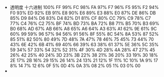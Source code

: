 - 透明度	十六进制
  100%	FF
  99%	FC
  98%	FA
  97%	F7
  96%	F5
  95%	F2
  94%	F0
  93%	ED
  92%	EB
  91%	E8
  90%	E6
  89%	E3
  88%	E0
  87%	DE
  86%	DB
  85%	D9
  84%	D6
  83%	D4
  82%	D1
  81%	CF
  80%	CC
  79%	C9
  78%	C7
  77%	C4
  76%	C2
  75%	BF
  74%	BD
  73%	BA
  72%	B8
  71%	B5
  70%	B3
  69%	B0
  68%	AD
  67%	AB
  66%	A8
  65%	A6
  64%	A3
  63%	A1
  62%	9E
  61%	9C
  60%	99
  59%	96
  57%	94
  56%	91
  56%	8F
  55%	8C
  54%	8A
  53%	87
  52%	85
  51%	82
  50%	80
  49%	7D
  48%	7A
  47%	78
  46%	75
  45%	73
  44%	70
  43%	6E
  42%	6B
  41%	69
  40%	66
  39%	63
  38%	61
  37%	5E
  36%	5C
  35%	59
  34%	57
  33%	54
  32%	52
  31%	4F
  30%	4D
  28%	4A
  28%	47
  27%	45
  26%	42
  25%	40
  24%	3D
  23%	3B
  22%	38
  21%	36
  20%	33
  19%	30
  18%	2E
  17%	2B
  16%	29
  15%	26
  14%	24
  13%	21
  12%	1F
  11%	1C
  10%	1A
  9%	17
  8%	14
  7%	12
  6%	0F
  5%	0D
  4%	0A
  3%	08
  2%	05
  1%	03
  0%	00
-